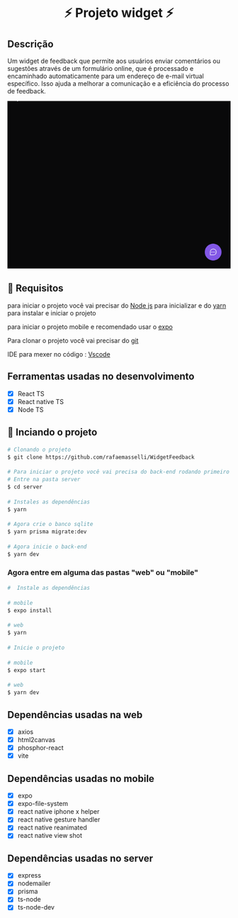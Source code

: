 <h1 align="center"> ⚡ Projeto widget ⚡</h1>

## Descrição

Um widget de feedback que permite aos usuários enviar comentários ou sugestões através de um formulário online, que é processado e encaminhado automaticamente para um endereço de e-mail virtual específico. Isso ajuda a melhorar a comunicação e a eficiência do processo de feedback.

![gif do widget dando um feedback](/.github/WidgetDoProjeto.gif)

## 📝 Requisitos

 para iniciar o projeto você vai precisar do <a href="https://nodejs.org/en/" target="_blank">Node js</a> para inicializar e do <a href="https://classic.yarnpkg.com/lang/en/docs/install/#windows-stable" target="_blank">yarn</a> para instalar e iniciar o projeto

 para iniciar o projeto mobile e recomendado usar o <a href="https://expo.dev" target="_blank">expo</a>

 Para clonar o projeto você vai precisar do <a href="https://git-scm.com" target="_blank">git</a>

IDE para mexer no código : <a href="https://code.visualstudio.com" target="_blank">Vscode</a>

## Ferramentas usadas no desenvolvimento

- [x] React TS
- [x] React native TS
- [x] Node TS

## 🎲 Inciando o projeto

```bash
# Clonando o projeto
$ git clone https://github.com/rafaemasselli/WidgetFeedback

# Para iniciar o projeto você vai precisa do back-end rodando primeiro
# Entre na pasta server
$ cd server

# Instales as dependências
$ yarn

# Agora crie o banco sqlite
$ yarn prisma migrate:dev

# Agora inicie o back-end
$ yarn dev
```

### Agora entre em alguma das pastas "web" ou "mobile"

```bash
#  Instale as dependências

# mobile
$ expo install

# web
$ yarn

# Inicie o projeto

# mobile
$ expo start

# web
$ yarn dev
```

## Dependências usadas na web

- [x] axios
- [x] html2canvas
- [x] phosphor-react
- [x] vite

## Dependências usadas no mobile

- [x] expo
- [x] expo-file-system
- [x] react native iphone x helper
- [x] react native gesture handler
- [x] react native reanimated
- [x] react native view shot

## Dependências usadas no server

- [x] express
- [x] nodemailer
- [x] prisma
- [x] ts-node
- [x] ts-node-dev
